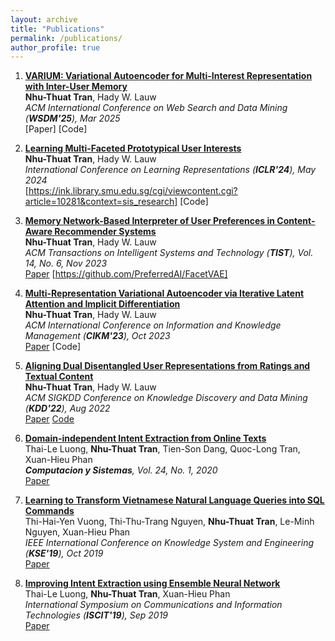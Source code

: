 ```yaml
---
layout: archive
title: "Publications"
permalink: /publications/
author_profile: true
---
```

1. <b> [VARIUM: Variational Autoencoder for Multi-Interest Representation with Inter-User Memory]()</b> <br><b>Nhu-Thuat Tran</b>, Hady W. Lauw <br><i> ACM International Conference on Web Search and Data Mining (<b>WSDM'25</b>), Mar 2025</i> <br>[Paper] [Code]<br>

2. <b> [Learning Multi-Faceted Prototypical User Interests]()</b> <br><b>Nhu-Thuat Tran</b>, Hady W. Lauw <br><i> International Conference on Learning Representations (<b>ICLR'24</b>), May 2024</i> <br>[https://ink.library.smu.edu.sg/cgi/viewcontent.cgi?article=10281&context=sis_research] [Code]<br>
   
3. <b> [Memory Network-Based Interpreter of User Preferences in Content-Aware Recommender Systems]()</b> <br><b>Nhu-Thuat Tran</b>, Hady W. Lauw <br><i> ACM Transactions on Intelligent Systems and Technology (<b>TIST</b>), Vol. 14, No. 6, Nov 2023 </i> <br>[Paper](https://dl.acm.org/doi/full/10.1145/3625239) [https://github.com/PreferredAI/FacetVAE]<br>

4. <b> [Multi-Representation Variational Autoencoder via Iterative Latent Attention and Implicit Differentiation]()</b> <br><b>Nhu-Thuat Tran</b>, Hady W. Lauw <br><i> ACM International Conference on Information and Knowledge Management (<b>CIKM'23</b>), Oct 2023 </i> <br>[Paper](https://dl.acm.org/doi/10.1145/3583780.3614980) [Code]<br>

5. <b> [Aligning Dual Disentangled User Representations from Ratings and Textual Content]()</b> <br><b>Nhu-Thuat Tran</b>, Hady W. Lauw <br><i> ACM SIGKDD Conference on Knowledge Discovery and Data Mining (<b>KDD'22</b>), Aug 2022 </i> <br>[Paper](https://ink.library.smu.edu.sg/cgi/viewcontent.cgi?article=8601&context=sis_research) [Code](https://github.com/PreferredAI/ADDVAE)<br>

6. <b> [Domain-independent Intent Extraction from Online Texts]()</b> <br>Thai-Le Luong, <b>Nhu-Thuat Tran</b>, Tien-Son Dang, Quoc-Long Tran, Xuan-Hieu Phan <br><i> <b>Computacion y Sistemas</b>, Vol. 24, No. 1, 2020 </i> <br>[Paper](http://www.scielo.org.mx/pdf/cys/v24n1/1405-5546-cys-24-01-331.pdf)

7. <b> [Learning to Transform Vietnamese Natural Language Queries into SQL Commands]()</b> <br>Thi-Hai-Yen Vuong, Thi-Thu-Trang Nguyen, <b>Nhu-Thuat Tran</b>, Le-Minh Nguyen, Xuan-Hieu Phan <br><i> IEEE International Conference on Knowledge System and Engineering (<b>KSE'19</b>), Oct 2019 </i> <br>[Paper](https://ieeexplore.ieee.org/document/8919393)

8. <b> [Improving Intent Extraction using Ensemble Neural Network]()</b> <br>Thai-Le Luong, <b>Nhu-Thuat Tran</b>, Xuan-Hieu Phan <br><i> International Symposium on Communications and Information Technologies (<b>ISCIT'19</b>), Sep 2019 </i> <br>[Paper](https://ieeexplore.ieee.org/document/8905140)